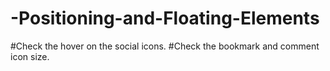 # -Positioning-and-Floating-Elements

#Check the hover on the social icons.
#Check the bookmark and comment icon size.

